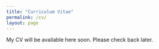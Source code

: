 ```yaml
---
title: "Curriculum Vitae"
permalink: /cv/
layout: page
---
```


My CV will be available here soon. Please check back later.


